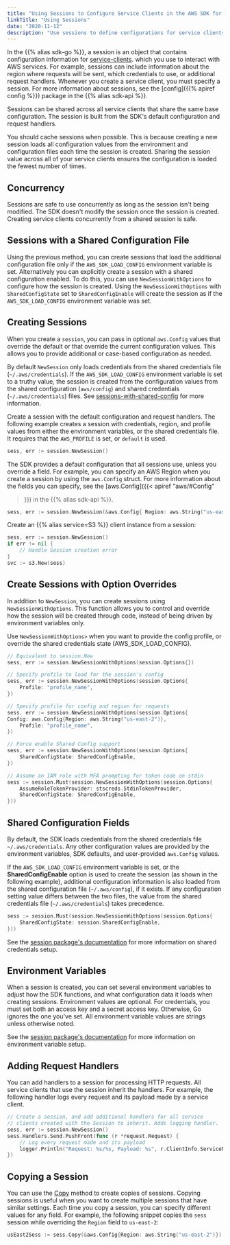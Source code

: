 ```yaml
---
title: "Using Sessions to Configure Service Clients in the AWS SDK for Go"
linkTitle: "Using Sessions"
date: "2020-11-12"
description: "Use sessions to define configurations for service clients."
---
```


In the {{% alias sdk-go %}}, a session is an object that contains configuration information for [service-clients]().
which you use to interact with AWS services. For example, sessions can include information about the region where
requests will be sent, which credentials to use, or additional request handlers. Whenever you create a service client,
you must specify a session. For more information about sessions, see the [config]({{% apiref config %}})
package in the {{% alias sdk-api %}}.

Sessions can be shared across all service clients that share the same base configuration. The session is built from the
SDK's default configuration and request handlers.

You should cache sessions when possible. This is because creating a new session loads all configuration values from the
environment and configuration files each time the session is created. Sharing the session value across all of your
service clients ensures the configuration is loaded the fewest number of times.

## Concurrency

Sessions are safe to use concurrently as long as the session isn't being modified. The SDK doesn't modify the session
once the session is created. Creating service clients concurrently from a shared session is safe.

## Sessions with a Shared Configuration File

Using the previous method, you can create sessions that load the additional configuration file only if
the `AWS_SDK_LOAD_CONFIG` environment variable is set. Alternatively you can explicitly create a session with a shared
configuration enabled. To do this, you can use `NewSessionWithOptions` to configure how the session is created. Using
the `NewSessionWithOptions` with `SharedConfigState` set to `SharedConfigEnable` will create the session as if the
`AWS_SDK_LOAD_CONFIG` environment variable was set.

## Creating Sessions

When you create a `session`, you can pass in optional `aws.Config` values that override the default or that override
the current configuration values. This allows you to provide additional or case-based configuration as needed.

By default `NewSession` only loads credentials from the shared credentials file (`~/.aws/credentials`). If
the `AWS_SDK_LOAD_CONFIG` environment variable is set to a truthy value, the session is created from the configuration
values from the shared configuration (`aws/config`) and shared credentials (`~/.aws/credentials`) files. See
[sessions-with-shared-config]() for more information.

Create a session with the default configuration and request handlers. The following example creates a session with
credentials, region, and profile values from either the environment variables, or the shared credentials file. It
requires that the `AWS_PROFILE` is set, or `default` is used.

```go
sess, err := session.NewSession()
```

The SDK provides a default configuration that all sessions use, unless you override a field. For example, you can
specify an AWS Region when you create a session by using the
``aws.Config`` struct. For more information about the fields you can specify, see the [aws.Config]({{< apiref "aws/#Config"
>}}) in the {{% alias sdk-api %}}.

```go
sess, err := session.NewSession(&aws.Config{ Region: aws.String("us-east-2")})
```

Create an {{% alias service=S3 %}} client instance from a session:

```go
sess, err := session.NewSession()
if err != nil {
    // Handle Session creation error
}
svc := s3.New(sess)
```

## Create Sessions with Option Overrides

In addition to ``NewSession``, you can create sessions using ``NewSessionWithOptions``. This function allows you to
control and override how the session will be created through code, instead of being driven by environment variables
only.

Use `NewSessionWithOptions>` when you want to provide the config profile, or override the shared credentials state
(AWS_SDK_LOAD_CONFIG).

```go
// Equivalent to session.New
sess, err := session.NewSessionWithOptions(session.Options{})

// Specify profile to load for the session's config
sess, err := session.NewSessionWithOptions(session.Options{
    Profile: "profile_name",
})

// Specify profile for config and region for requests
sess, err := session.NewSessionWithOptions(session.Options{
Config: aws.Config{Region: aws.String("us-east-2")},
    Profile: "profile_name",
})

// Force enable Shared Config support
sess, err := session.NewSessionWithOptions(session.Options{
    SharedConfigState: SharedConfigEnable,
})

// Assume an IAM role with MFA prompting for token code on stdin
sess := session.Must(session.NewSessionWithOptions(session.Options{
    AssumeRoleTokenProvider: stscreds.StdinTokenProvider,
    SharedConfigState: SharedConfigEnable,
}))

```

## Shared Configuration Fields

By default, the SDK loads credentials from the shared credentials file
`~/.aws/credentials`. Any other configuration values are provided by the environment variables, SDK defaults, and
user-provided `aws.Config` values.

If the ``AWS_SDK_LOAD_CONFIG`` environment variable is set, or the **SharedConfigEnable** option is used to create the
session (as shown in the following example), additional configuration information is also loaded from the shared
configuration file (`~/.aws/config`), if it exists. If any configuration setting value differs between the two files,
the value from the shared credentials file (`~/.aws/credentials`) takes precedence.

```go
sess := session.Must(session.NewSessionWithOptions(session.Options{
    SharedConfigState: session.SharedConfigEnable,
}))
```

See the [session package's documentation]() for more information on shared credentials setup.

## Environment Variables

When a session is created, you can set several environment variables to adjust how the SDK functions, and what
configuration data it loads when creating sessions. Environment values are optional. For credentials, you must set both
an access key and a secret access key. Otherwise, Go ignores the one you've set. All environment variable values are
strings unless otherwise noted.

See the [session package's documentation]() for more information on environment variable setup.

## Adding Request Handlers

You can add handlers to a session for processing HTTP requests. All service clients that use the session inherit the
handlers. For example, the following handler logs every request and its payload made by a service client.

```go
// Create a session, and add additional handlers for all service
// clients created with the Session to inherit. Adds logging handler.
sess, err := session.NewSession()
sess.Handlers.Send.PushFront(func (r *request.Request) {
    // Log every request made and its payload
    logger.Println("Request: %s/%s, Payload: %s", r.ClientInfo.ServiceName, r.Operation, r.Params)
})
```

## Copying a Session

You can use the [Copy]() method to create copies of sessions. Copying sessions is useful when you want to create
multiple sessions that have similar settings. Each time you copy a session, you can specify different values for any 
field. For example, the following snippet copies the `sess` session while  overriding the `Region` field to
`us-east-2`:
```go
usEast2Sess := sess.Copy(&aws.Config{Region: aws.String("us-east-2")})
```

